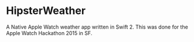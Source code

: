 # HipsterWeather
A Native Apple Watch weather app written in Swift 2. This was done for the Apple Watch Hackathon 2015 in SF.
